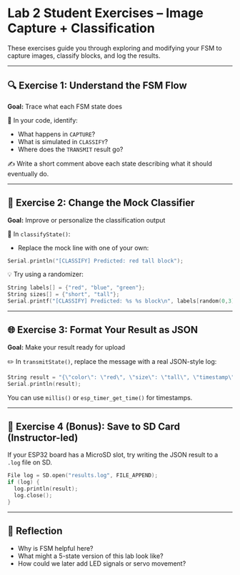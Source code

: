 # Lab 2 Student Exercises – Image Capture + Classification

These exercises guide you through exploring and modifying your FSM to capture images, classify blocks, and log the results.

---

## 🔍 Exercise 1: Understand the FSM Flow
**Goal:** Trace what each FSM state does

🧩 In your code, identify:
- What happens in `CAPTURE`?
- What is simulated in `CLASSIFY`?
- Where does the `TRANSMIT` result go?

✍️ Write a short comment above each state describing what it should eventually do.

---

## 🎯 Exercise 2: Change the Mock Classifier
**Goal:** Improve or personalize the classification output

🔁 In `classifyState()`:
- Replace the mock line with one of your own:
```cpp
Serial.println("[CLASSIFY] Predicted: red tall block");
```
💡 Try using a randomizer:
```cpp
String labels[] = {"red", "blue", "green"};
String sizes[] = {"short", "tall"};
Serial.printf("[CLASSIFY] Predicted: %s %s block\n", labels[random(0,3)].c_str(), sizes[random(0,2)].c_str());
```

---

## 🌐 Exercise 3: Format Your Result as JSON
**Goal:** Make your result ready for upload

✏️ In `transmitState()`, replace the message with a real JSON-style log:
```cpp
String result = "{\"color\": \"red\", \"size\": \"tall\", \"timestamp\": 123456}";
Serial.println(result);
```
You can use `millis()` or `esp_timer_get_time()` for timestamps.

---

## 💾 Exercise 4 (Bonus): Save to SD Card (Instructor-led)
If your ESP32 board has a MicroSD slot, try writing the JSON result to a `.log` file on SD.

```cpp
File log = SD.open("results.log", FILE_APPEND);
if (log) {
  log.println(result);
  log.close();
}
```

---

## 🧠 Reflection
- Why is FSM helpful here?
- What might a 5-state version of this lab look like?
- How could we later add LED signals or servo movement?
